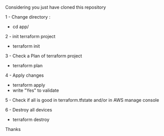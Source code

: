 Considering you just have cloned this repository

1 - Change directory :

* cd app/
  
2 - init terraform project

* terraform init

3 - Check a Plan of terraform project

* terraform plan

4 - Apply changes

* terraform apply
* write "Yes" to validate

5 - Check if all is good in terraform.tfstate and/or in AWS manage console

6 - Destroy all devices

* terraform destroy




Thanks
